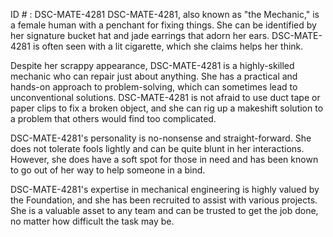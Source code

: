 ID # : DSC-MATE-4281
DSC-MATE-4281, also known as "the Mechanic," is a female human with a penchant for fixing things. She can be identified by her signature bucket hat and jade earrings that adorn her ears. DSC-MATE-4281 is often seen with a lit cigarette, which she claims helps her think.

Despite her scrappy appearance, DSC-MATE-4281 is a highly-skilled mechanic who can repair just about anything. She has a practical and hands-on approach to problem-solving, which can sometimes lead to unconventional solutions. DSC-MATE-4281 is not afraid to use duct tape or paper clips to fix a broken object, and she can rig up a makeshift solution to a problem that others would find too complicated.

DSC-MATE-4281's personality is no-nonsense and straight-forward. She does not tolerate fools lightly and can be quite blunt in her interactions. However, she does have a soft spot for those in need and has been known to go out of her way to help someone in a bind.

DSC-MATE-4281's expertise in mechanical engineering is highly valued by the Foundation, and she has been recruited to assist with various projects. She is a valuable asset to any team and can be trusted to get the job done, no matter how difficult the task may be.